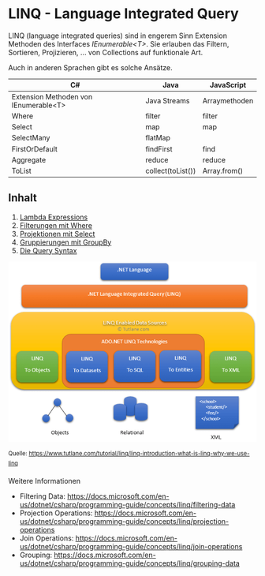 # LINQ - Language Integrated Query

LINQ (language integrated queries) sind in engerem Sinn Extension Methoden des Interfaces
*IEnumerable\<T\>*. Sie erlauben das Filtern, Sortieren, Projizieren, ... von Collections
auf funktionale Art.

Auch in anderen Sprachen gibt es solche Ansätze.

| C#                                      | Java              | JavaScript    |
|-----------------------------------------|-------------------|---------------|
| Extension Methoden von IEnumerable\<T\> | Java Streams      | Arraymethoden |
| Where                                   | filter            | filter        |
| Select                                  | map               | map           |
| SelectMany                              | flatMap           |               |
| FirstOrDefault                          | findFirst         | find          |
| Aggregate                               | reduce            | reduce        |
| ToList                                  | collect(toList()) | Array.from()  |

## Inhalt

1. [Lambda Expressions](01_Lambdas/README.md)
2. [Filterungen mit Where](02_Filterung/README.md)
3. [Projektionen mit Select](03_Projection/README.md)
4. [Gruppierungen mit GroupBy](04_GroupBy/README.md)
5. [Die Query Syntax](05_QuerySyntax/README.md)

![](linq-architecture-diagram.png)

<sup>Quelle: https://www.tutlane.com/tutorial/linq/linq-introduction-what-is-linq-why-we-use-linq</sup>

Weitere Informationen
- Filtering Data: https://docs.microsoft.com/en-us/dotnet/csharp/programming-guide/concepts/linq/filtering-data
- Projection Operations: https://docs.microsoft.com/en-us/dotnet/csharp/programming-guide/concepts/linq/projection-operations
- Join Operations: https://docs.microsoft.com/en-us/dotnet/csharp/programming-guide/concepts/linq/join-operations
- Grouping: https://docs.microsoft.com/en-us/dotnet/csharp/programming-guide/concepts/linq/grouping-data